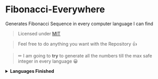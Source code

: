 # Fibonacci-Everywhere
 Generates Fibonacci Sequence in every computer language I can find

> Licensed under [MIT](https://github.com/SpiderMath/Fibonacc-Everywhere/blob/main/LICENSE)

> Feel free to do anything you want with the Repository 👍 

> ✏ I am going to **try** to generate all the numbers till the max safe integer in every language 😀 

<details>
<summary> <b>Languages Finished</b> </summary>
<i>

- C: <b> [Code](https://github.com/SpiderMath/Fibonacc-Everywhere/blob/main/Source/C.c) </b> & <b> [Wikipedia](https://en.wikipedia.org/wiki/TypeScript) </b>

- C++: <b> [Code](https://github.com/SpiderMath/Fibonacc-Everywhere/blob/main/Source/C++.cpp) </b> & <b> [Wikipedia](https://en.wikipedia.org/wiki/TypeScript) </b>

- C#: <b> [Code](https://github.com/SpiderMath/Fibonacc-Everywhere/blob/main/Source/CSharp.cs) </b> & <b> [Wikipedia](https://en.wikipedia.org/wiki/TypeScript) </b>

- Java: <b> [Code](https://github.com/SpiderMath/Fibonacc-Everywhere/blob/main/Source/Java.java) </b> & <b> [Wikipedia](https://en.wikipedia.org/wiki/TypeScript) </b>

- JavaScript: <b> [Code](https://github.com/SpiderMath/Fibonacc-Everywhere/blob/main/Source/JavaScript.js) </b> & <b> [Wikipedia](https://en.wikipedia.org/wiki/JavaScript) </b>

- Rust: <b> [Code](https://github.com/SpiderMath/Fibonacc-Everywhere/blob/main/Source/Rust.rs) </b> & <b> [Wikipedia](https://en.wikipedia.org/wiki/TypeScript) </b>

- TypeScript: <b> [Code](https://github.com/SpiderMath/Fibonacc-Everywhere/blob/main/Source/TypeScript.ts) </b> & <b> [Wikipedia](https://en.wikipedia.org/wiki/TypeScript) </b>

</i>
</details>
